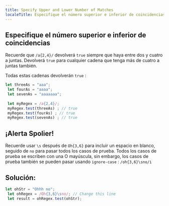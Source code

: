 ```yaml
---
title: Specify Upper and Lower Number of Matches
localeTitle: Especifique el número superior e inferior de coincidencias
---
```

## Especifique el número superior e inferior de coincidencias

Recuerde que `/a{2,4}/` devolverá `true` siempre que haya entre dos y cuatro a juntas. Devolverá `true` para cualquier cadena que tenga más de cuatro a juntas también.

Todas estas cadenas devolverán `true` :

```javascript
let threeAs = "aaa"; 
 let fourAs = "aaaa"; 
 let sevenAs = "aaaaaaa"; 
 
 let myRegex = /a{2,4}/; 
 myRegex.test(threeAs) ; // true 
 myRegex.test(fourAs) ; // true 
 myRegex.test(sevenAs) ; // true 
```

## ¡Alerta Spolier!

Recuerde usar `\s` después de `Oh{3,6}` para incluir un espacio en blanco, seguido de `no` para pasar todos los casos de prueba. Todos los casos de prueba se escriben con una O mayúscula, sin embargo, los casos de prueba también se pueden pasar usando `ignore-case` : `/oh{3,6}\sno/i`

## Solución:

```javascript
let ohStr = "Ohhh no"; 
 let ohRegex = /Oh{3,6}\sno/; // Change this line 
 let result = ohRegex.test(ohStr); 

```